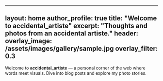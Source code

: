 
---
layout: home
author_profile: true
title: "Welcome to accidental_artiste"
excerpt: "Thoughts and photos from an accidental artiste."
header:
  overlay_image: /assets/images/gallery/sample.jpg
  overlay_filter: 0.3
---

Welcome to **accidental_artiste** — a personal corner of the web where words meet visuals. Dive into blog posts and explore my photo stories.
